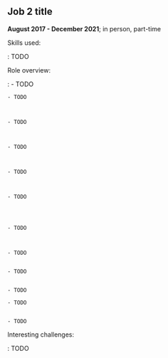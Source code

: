 
## Job 2 title

**August 2017 - December 2021**; in person, part-time

Skills used:

: TODO

Role overview:

:   - TODO



    - TODO



    - TODO



    - TODO



    - TODO



    - TODO




    - TODO



    - TODO


    - TODO


    - TODO

	- TODO


    - TODO


Interesting challenges:

:   TODO
